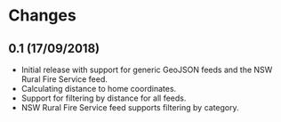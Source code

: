 # Changes

## 0.1 (17/09/2018)
* Initial release with support for generic GeoJSON feeds and the NSW Rural Fire Service feed.
* Calculating distance to home coordinates.
* Support for filtering by distance for all feeds.
* NSW Rural Fire Service feed supports filtering by category.
